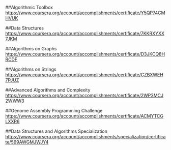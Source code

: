 ##Algorithmic Toolbox
https://www.coursera.org/account/accomplishments/certificate/Y5QP74CMHVUK

##Data Structures
https://www.coursera.org/account/accomplishments/certificate/7KKRXYXX7JKM

##Algorithms on Graphs
https://www.coursera.org/account/accomplishments/certificate/D3JKCQ8HRCDF

##Algorithms on Strings
https://www.coursera.org/account/accomplishments/certificate/CZBXWEH7PJUZ

##Advanced Algorithms and Complexity
https://www.coursera.org/account/accomplishments/certificate/2WP3MCJ2WWW3

##Genome Assembly Programming Challenge
https://www.coursera.org/account/accomplishments/certificate/ACMYTCGLXXR6

##Data Structures and Algorithms Specialization
https://www.coursera.org/account/accomplishments/specialization/certificate/569AWGMJWJY4
